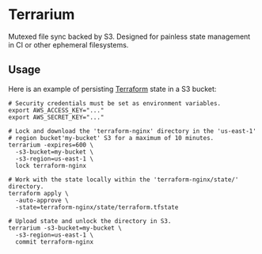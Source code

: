 # Terrarium

Mutexed file sync backed by S3. Designed for painless state management in CI or other ephemeral filesystems.

## Usage

Here is an example of persisting [Terraform](https://www.terraform.io/) state in a S3 bucket:

```
# Security credentials must be set as environment variables.
export AWS_ACCESS_KEY="..."
export AWS_SECRET_KEY="..."

# Lock and download the 'terraform-nginx' directory in the 'us-east-1'
# region bucket'my-bucket' S3 for a maximum of 10 minutes.
terrarium -expires=600 \
  -s3-bucket=my-bucket \
  -s3-region=us-east-1 \
  lock terraform-nginx

# Work with the state locally within the 'terraform-nginx/state/' directory.
terraform apply \
  -auto-approve \
  -state=terraform-nginx/state/terraform.tfstate

# Upload state and unlock the directory in S3.
terrarium -s3-bucket=my-bucket \
  -s3-region=us-east-1 \
  commit terraform-nginx
```
